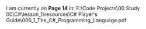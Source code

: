 

I am currently on **Page 14** in: 
F:\Code Projects\00 Study 00\C#\lesson_1\resources\C# Player's Guide\006_1_The_C#_Programming_Language.pdf

